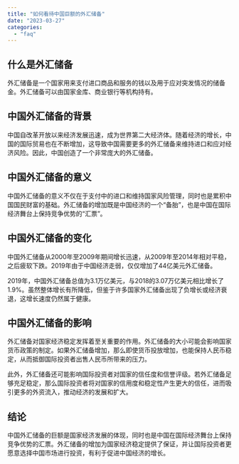 ```yaml
---
title: "如何看待中国巨额的外汇储备"
date: "2023-03-27"
categories: 
  - "faq"
---
```


## 什么是外汇储备

外汇储备是一个国家用来支付进口商品和服务的钱以及用于应对突发情况的储备金。外汇储备可以由国家金库、商业银行等机构持有。

## 中国外汇储备的背景

中国自改革开放以来经济发展迅速，成为世界第二大经济体。随着经济的增长，中国的国际贸易也在不断增加，这导致中国需要更多的外汇储备来维持进口和应对经济风险。因此，中国创造了一个非常庞大的外汇储备。

## 中国外汇储备的意义

中国外汇储备的意义不仅在于支付中的进口和维持国家风险管理，同时也是累积中国国民财富的基础。外汇储备的增加既是中国经济的一个“备胎”，也是中国在国际经济舞台上保持竞争优势的“汇票”。

## 中国外汇储备的变化

中国外汇储备从2000年至2009年期间增长迅速，从2009年至2014年相对平稳，之后疲软下跌。2019年由于中国经济走弱，仅仅增加了44亿美元外汇储备。

2019年，中国外汇储备总值为3.1万亿美元，与2018的3.07万亿美元相比增长了1.9%。虽然整体增长有所降低，但鉴于许多国家外汇储备出现了负增长或经济衰退，这增长速度仍然属于健康。

## 中国外汇储备的影响

外汇储备对国家经济稳定发挥着至关重要的作用。外汇储备的大小可能会影响国家货币政策的制定。如果外汇储备增加，那么即使货币投放增加，也能保持人民币稳定，从而抵御国际投资者出售人民币所带来的压力。

此外，外汇储备还可能影响国际投资者对国家的信任度和信誉评级。若外汇储备足够充足稳定，那么国际投资者将对国家的信用度和稳定性产生更大的信任，进而吸引更多的外资流入，推动经济的发展和扩大。

## 结论

中国外汇储备的巨额是国家经济发展的体现，同时也是中国在国际经济舞台上保持竞争优势的汇票。外汇储备的增加为国家经济稳定提供了保证，并让国际投资者更愿意选择中国市场进行投资，有利于促进中国经济的增长。
